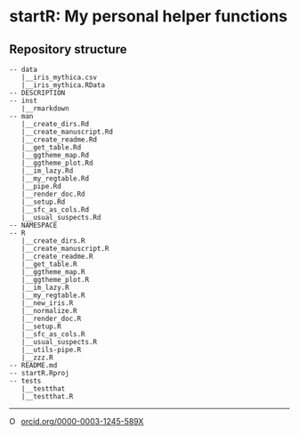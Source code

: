 # startR: My personal helper functions


## Repository structure 

```
-- data
   |__iris_mythica.csv
   |__iris_mythica.RData
-- DESCRIPTION
-- inst
   |__rmarkdown
-- man
   |__create_dirs.Rd
   |__create_manuscript.Rd
   |__create_readme.Rd
   |__get_table.Rd
   |__ggtheme_map.Rd
   |__ggtheme_plot.Rd
   |__im_lazy.Rd
   |__my_regtable.Rd
   |__pipe.Rd
   |__render_doc.Rd
   |__setup.Rd
   |__sfc_as_cols.Rd
   |__usual_suspects.Rd
-- NAMESPACE
-- R
   |__create_dirs.R
   |__create_manuscript.R
   |__create_readme.R
   |__get_table.R
   |__ggtheme_map.R
   |__ggtheme_plot.R
   |__im_lazy.R
   |__my_regtable.R
   |__new_iris.R
   |__normalize.R
   |__render_doc.R
   |__setup.R
   |__sfc_as_cols.R
   |__usual_suspects.R
   |__utils-pipe.R
   |__zzz.R
-- README.md
-- startR.Rproj
-- tests
   |__testthat
   |__testthat.R
```

--------- 

<a href="https://orcid.org/0000-0003-1245-589X" target="orcid.widget" rel="noopener noreferrer" style="vertical-align:top;"><img src="https://orcid.org/sites/default/files/images/orcid_16x16.png" style="width:1em;margin-right:.5em;" alt="ORCID iD icon">orcid.org/0000-0003-1245-589X</a>
